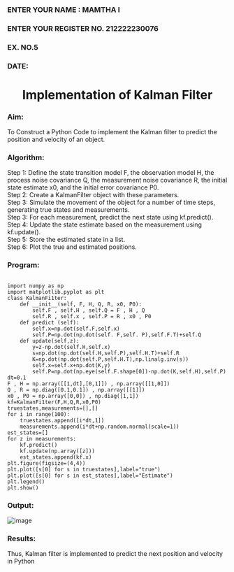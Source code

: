 <H3>ENTER YOUR NAME : MAMTHA I</H3>
<H3>ENTER YOUR REGISTER NO. 212222230076</H3>
<H3>EX. NO.5</H3>
<H3>DATE:</H3>
<H1 ALIGN =CENTER> Implementation of Kalman Filter</H1>
<H3>Aim:</H3> To Construct a Python Code to implement the Kalman filter to predict the position and velocity of an object.
<H3>Algorithm:</H3>
Step 1: Define the state transition model F, the observation model H, the process noise covariance Q, the measurement noise covariance R, the initial state estimate x0, and the initial error covariance P0.<BR>
Step 2:  Create a KalmanFilter object with these parameters.<BR>
Step 3: Simulate the movement of the object for a number of time steps, generating true states and measurements. <BR>
Step 3: For each measurement, predict the next state using kf.predict().<BR>
Step 4: Update the state estimate based on the measurement using kf.update().<BR>
Step 5: Store the estimated state in a list.<BR>
Step 6: Plot the true and estimated positions.<BR>
<H3>Program:</H3>

```

import numpy as np
import matplotlib.pyplot as plt
class KalmanFi1ter:
    def __init__(self, F, H, Q, R, x0, P0):
        self.F , self.H , self.Q = F , H , Q
        self.R , self.x , self.P = R , x0 , P0
    def predict (self):
        self.x=np.dot(self.F,self.x)
        self.P=np.dot(np.dot(self. F,self. P),self.F.T)+self.Q
    def update(self,z):
        y=z-np.dot(self.H,self.x)
        s=np.dot(np.dot(self.H,self.P),self.H.T)+self.R
        K=np.dot(np.dot(self.P,self.H.T),np.linalg.inv(s))
        self.x=self.x+np.dot(K,y)
        self.P=np.dot(np.eye(self.F.shape[0])-np.dot(K,self.H),self.P)
dt=0.1
F , H = np.array([[1,dt],[0,1]]) , np.array([[1,0]])
Q , R = np.diag([0.1,0.1]) , np.array([[1]])
x0 , P0 = np.array([0,0]) , np.diag([1,1])
kf=KalmanFi1ter(F,H,Q,R,x0,P0)
truestates,measurements=[],[]
for i in range(100):
    truestates.append([i*dt,1])
    measurements.append(i*dt+np.random.normal(scale=1))
est_states=[]
for z in measurements:
    kf.predict()
    kf.update(np.array([z]))
    est_states.append(kf.x)
plt.figure(figsize=(4,4))
plt.plot([s[0] for s in truestates],label="true")
plt.plot([s[0] for s in est_states],label="Estimate")
plt.legend()
plt.show()

```

<H3>Output:</H3>

![image](https://github.com/user-attachments/assets/64b437bc-ae5e-42ae-b819-56b8705d0ae3)


<H3>Results:</H3>
Thus, Kalman filter is implemented to predict the next position and   velocity in Python



